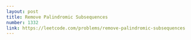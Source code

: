 ```yaml
---
layout: post
title: Remove Palindromic Subsequences
number: 1332
link: https://leetcode.com/problems/remove-palindromic-subsequences
---
```

